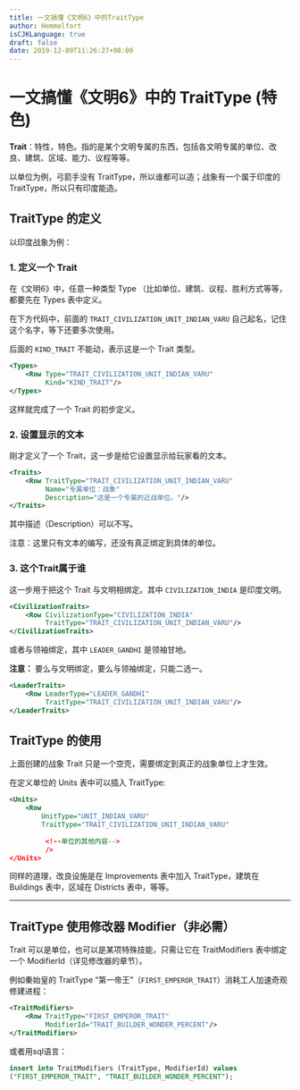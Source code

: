 ```yaml
---
title: 一文搞懂《文明6》中的TraitType
author: Hemmelfort
isCJKLanguage: true
draft: false
date: 2019-12-09T11:26:27+08:00
---
```




# 一文搞懂《文明6》中的 TraitType (特色)

**Trait**：特性，特色。指的是某个文明专属的东西，包括各文明专属的单位、改良、建筑、区域、能力、议程等等。

以单位为例，弓箭手没有 TraitType，所以谁都可以造；战象有一个属于印度的 TraitType，所以只有印度能造。



## TraitType 的定义



以印度战象为例：

### 1. 定义一个 Trait

在《文明6》中，任意一种类型 Type （比如单位、建筑、议程、胜利方式等等，都要先在 Types 表中定义。

在下方代码中，前面的 `TRAIT_CIVILIZATION_UNIT_INDIAN_VARU` 自己起名，记住这个名字，等下还要多次使用。

后面的 `KIND_TRAIT` 不能动，表示这是一个 Trait 类型。

```xml
<Types>
    <Row Type="TRAIT_CIVILIZATION_UNIT_INDIAN_VARU" 
         Kind="KIND_TRAIT"/>
</Types>
```

这样就完成了一个 Trait 的初步定义。



### 2. 设置显示的文本

刚才定义了一个 Trait，这一步是给它设置显示给玩家看的文本。

```xml
<Traits>
    <Row TraitType="TRAIT_CIVILIZATION_UNIT_INDIAN_VARU" 
         Name="专属单位：战象"
         Description="这是一个专属的近战单位。"/>
</Traits>
```

其中描述（Description）可以不写。

注意：这里只有文本的编写，还没有真正绑定到具体的单位。



### 3. 这个Trait属于谁

这一步用于把这个 Trait 与文明相绑定。其中 `CIVILIZATION_INDIA` 是印度文明。

```xml
<CivilizationTraits>
    <Row CivilizationType="CIVILIZATION_INDIA" 
         TraitType="TRAIT_CIVILIZATION_UNIT_INDIAN_VARU"/>
</CivilizationTraits>
```



或者与领袖绑定，其中 `LEADER_GANDHI` 是领袖甘地。

**注意：** 要么与文明绑定，要么与领袖绑定，只能二选一。

```xml
<LeaderTraits>
    <Row LeaderType="LEADER_GANDHI" 
         TraitType="TRAIT_CIVILIZATION_UNIT_INDIAN_VARU"/>
</LeaderTraits>
```





## TraitType 的使用

上面创建的战象 Trait 只是一个空壳，需要绑定到真正的战象单位上才生效。

在定义单位的 Units 表中可以插入 TraitType:

```xml
<Units>
    <Row
        UnitType="UNIT_INDIAN_VARU"
        TraitType="TRAIT_CIVILIZATION_UNIT_INDIAN_VARU"
         
         <!--单位的其他内容-->
         />
</Units>
```

同样的道理，改良设施是在 Improvements 表中加入 TraitType，建筑在 Buildings 表中，区域在 Districts 表中，等等。



---



## TraitType 使用修改器 Modifier（非必需）

Trait 可以是单位，也可以是某项特殊技能，只需让它在 TraitModifiers 表中绑定一个 ModifierId（详见修改器的章节）。

例如秦始皇的 TraitType “第一帝王”（`FIRST_EMPEROR_TRAIT`）消耗工人加速奇观修建进程：

```xml
<TraitModifiers>
    <Row TraitType="FIRST_EMPEROR_TRAIT" 
         ModifierId="TRAIT_BUILDER_WONDER_PERCENT"/>
</TraitModifiers>
```

或者用sql语言：

```sql
insert into TraitModifiers (TraitType, ModifierId) values
("FIRST_EMPEROR_TRAIT", "TRAIT_BUILDER_WONDER_PERCENT");
```

























